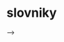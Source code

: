 # slovniky
<!-- 
Rozšíření ke hře piškvorky.

#Využij soubory a formát JSON pro ukládání informací v programech, které už máš hotové.
Vyber si jednu hru, kterou už máte naprogramovanou: Piškvorky nebo Šibenici .
Po každém tahu hru hráče ulož: stav hry převeď na JSON a uložte do souboru stav.json. --> -->

<!-- Při spuštění programu načti uložený stav ze souboru. Tedy:

Na začátku hry:
Pokud existuje soubor stav.json:
přečti ho a nastav podle něj stav hry.
Jinak hru začni normálně. -->

<!-- Když hra (nebo, u Šibenice, hádání jednoho slova) skončí, soubor stav.json odstraň, aby příští hra začala zase od začátku.

Na odstranění souboru můžeš použít funkci os.remove. POZOR: Funkce nepoužívá „odpadkový koš“ – daný soubor jednou provždy smaže:

import os
os.remove("stav.json") -->

